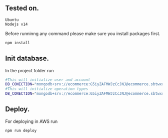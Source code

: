 ## Tested on.
    Ubuntu
    Nodejs v14

Before runninng any command please make sure you install packages first.

```sh
npm install
```

## Init database.

In the project folder run

```sh
#This will initialize user and account
DB_CONECTION="mongodb+srv://ecommerce:G5iyZAFMWJzCcJNJ@ecommerce.sbtwxrj.mongodb.net/ecommerce?retryWrites=true&w=majority" npx babel-node scripts/init-account-state.js
#This will initialize operation types
DB_CONECTION="mongodb+srv://ecommerce:G5iyZAFMWJzCcJNJ@ecommerce.sbtwxrj.mongodb.net/ecommerce?retryWrites=true&w=majority" npx babel-node scripts/init-operation-types.js
```

## Deploy.

For deploying in AWS run

```sh
npm run deploy
```